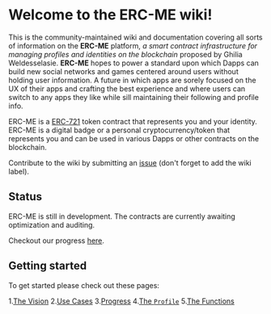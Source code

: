 # Welcome to the ERC-ME wiki!

This is the community-maintained wiki and documentation covering all sorts of information on the **ERC-ME** platform, _a smart contract infrastructure for managing profiles and identities on the blockchain_ proposed by Ghilia Weldesselasie. **ERC-ME** hopes to power a standard upon which Dapps can build new social networks and games centered around users without holding user information. A future in which apps are sorely focused on the UX of their apps and crafting the best experience and where users can switch to any apps they like while sill maintaining their following and profile info.

ERC-ME is a [ERC-721](https://github.com/ethereum/eips/issues/721) token contract that represents you and your identity. ERC-ME is a digital badge or a personal cryptocurrency/token that represents you and can be used in various Dapps or other contracts on the blockchain.

Contribute to the wiki by submitting an [issue](https://github.com/ghiliweld/ERC-ME/issues) (don't forget to add the wiki label).

## Status

ERC-ME is still in development. The contracts are currently awaiting optimization and auditing.

Checkout our progress [here](https://github.com/ghiliweld/ERC-ME/blob/master/progress.md).


## Getting started
To get started please check out these pages:

1.[The Vision]()
2.[Use Cases]()
3.[Progress](https://github.com/ghiliweld/ERC-ME/blob/master/progress.md)
4.[The `Profile`]()
5.[The Functions]()
